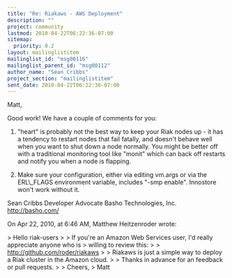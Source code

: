```yaml
---
title: "Re: Riakaws - AWS Deployment"
description: ""
project: community
lastmod: 2010-04-22T06:22:36-07:00
sitemap:
  priority: 0.2
layout: mailinglistitem
mailinglist_id: "msg00116"
mailinglist_parent_id: "msg00112"
author_name: "Sean Cribbs"
project_section: "mailinglistitem"
sent_date: 2010-04-22T06:22:36-07:00
---
```



Matt,

Good work! We have a couple of comments for you:

1) "heart" is probably not the best way to keep your Riak nodes up - it has a 
tendency to restart nodes that fail fatally, and doesn't behave well when you 
want to shut down a node normally. You might be better off with a traditional 
monitoring tool like "monit" which can back off restarts and notify you when a 
node is flapping.

2) Make sure your configuration, either via editing vm.args or via the 
ERL\\_FLAGS environment variable, includes "-smp enable". Innostore won't work 
without it.

Sean Cribbs 
Developer Advocate
Basho Technologies, Inc.
http://basho.com/

On Apr 22, 2010, at 6:46 AM, Matthew Heitzenroder wrote:

&gt; Hello riak-users
&gt; 
&gt; If you're an Amazon Web Services user, I'd really appreciate anyone who is 
&gt; willing to review this:
&gt; 
&gt; http://github.com/roder/riakaws
&gt; 
&gt; Riakaws is just a simple way to deploy a Riak cluster in the Amazon cloud. 
&gt; 
&gt; Thanks in advance for an feedback or pull requests.
&gt; 
&gt; Cheers,
&gt; Matt

